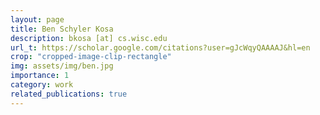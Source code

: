 ```yaml
---
layout: page
title: Ben Schyler Kosa
description: bkosa [at] cs.wisc.edu
url_t: https://scholar.google.com/citations?user=gJcWqyQAAAAJ&hl=en
crop: "cropped-image-clip-rectangle"
img: assets/img/ben.jpg
importance: 1
category: work
related_publications: true
---
```


